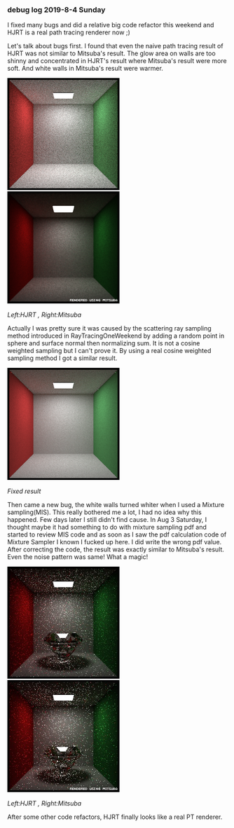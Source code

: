 ### debug log 2019-8-4 Sunday

I fixed many bugs and did a relative big code refactor this weekend and HJRT is a real path tracing renderer now ;)

Let's talk about bugs first. I found that even the naive path tracing result of HJRT was not similar to Mitsuba's result. The glow area on walls are too shinny and concentrated in HJRT's result where Mitsuba's result were more soft. And white walls in Mitsuba's result were warmer.

![](img/originalBox.png) ![](img/mitsubaBox.png) 

*Left:HJRT , Right:Mitsuba*

Actually I was pretty sure it was caused by the scattering ray sampling method introduced in RayTracingOneWeekend by adding a random point in sphere and surface normal then normalizing sum. It is not a cosine weighted sampling but I can't prove it.
By using a real cosine weighted sampling method I got a similar result.

![](img/fixedBox.png)

*Fixed result*

Then came a new bug, the white walls turned whiter when I used a Mixture sampling(MIS). This really bothered me a lot, I had no idea why this happened. Few days later I still didn't find cause.
In Aug 3 Saturday, I thought maybe it had something to do with mixture sampling pdf and started to review MIS code and as soon as I saw the pdf calculation code of Mixture Sampler I known I fucked up here. I did write the wrong pdf value. After correcting the code, the result was exactly similar to Mitsuba's result. Even the noise pattern was same! What a magic!

![](img/HJRTDiamond.jpg) ![](img/MitsubaDiamond.jpg)

*Left:HJRT , Right:Mitsuba*

After some other code refactors, HJRT finally looks like a real PT renderer.